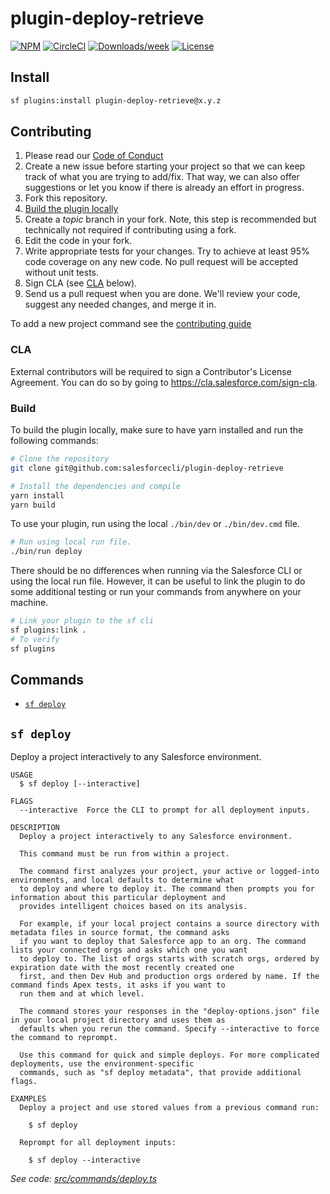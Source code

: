 # plugin-deploy-retrieve

[![NPM](https://img.shields.io/npm/v/@salesforce/plugin-deploy-retrieve.svg?label=@salesforce/plugin-deploy-retrieve)](https://www.npmjs.com/package/@salesforce/plugin-deploy-retrieve) [![CircleCI](https://circleci.com/gh/salesforcecli/plugin-deploy-retrieve/tree/main.svg?style=shield)](https://circleci.com/gh/salesforcecli/plugin-deploy-retrieve/tree/main) [![Downloads/week](https://img.shields.io/npm/dw/@salesforce/plugin-deploy-retrieve.svg)](https://npmjs.org/package/@salesforce/plugin-deploy-retrieve) [![License](https://img.shields.io/badge/License-BSD%203--Clause-brightgreen.svg)](https://raw.githubusercontent.com/salesforcecli/plugin-deploy-retrieve/main/LICENSE.txt)

## Install

```bash
sf plugins:install plugin-deploy-retrieve@x.y.z
```

## Contributing

1. Please read our [Code of Conduct](CODE_OF_CONDUCT.md)
2. Create a new issue before starting your project so that we can keep track of
   what you are trying to add/fix. That way, we can also offer suggestions or
   let you know if there is already an effort in progress.
3. Fork this repository.
4. [Build the plugin locally](#build)
5. Create a _topic_ branch in your fork. Note, this step is recommended but technically not required if contributing using a fork.
6. Edit the code in your fork.
7. Write appropriate tests for your changes. Try to achieve at least 95% code coverage on any new code. No pull request will be accepted without unit tests.
8. Sign CLA (see [CLA](#cla) below).
9. Send us a pull request when you are done. We'll review your code, suggest any needed changes, and merge it in.

To add a new project command see the [contributing guide](CONTRIBUTING.md)

### CLA

External contributors will be required to sign a Contributor's License
Agreement. You can do so by going to https://cla.salesforce.com/sign-cla.

### Build

To build the plugin locally, make sure to have yarn installed and run the following commands:

```bash
# Clone the repository
git clone git@github.com:salesforcecli/plugin-deploy-retrieve

# Install the dependencies and compile
yarn install
yarn build
```

To use your plugin, run using the local `./bin/dev` or `./bin/dev.cmd` file.

```bash
# Run using local run file.
./bin/run deploy
```

There should be no differences when running via the Salesforce CLI or using the local run file. However, it can be useful to link the plugin to do some additional testing or run your commands from anywhere on your machine.

```bash
# Link your plugin to the sf cli
sf plugins:link .
# To verify
sf plugins
```

## Commands

<!-- commands -->

- [`sf deploy`](#sf-deploy)

## `sf deploy`

Deploy a project interactively to any Salesforce environment.

```
USAGE
  $ sf deploy [--interactive]

FLAGS
  --interactive  Force the CLI to prompt for all deployment inputs.

DESCRIPTION
  Deploy a project interactively to any Salesforce environment.

  This command must be run from within a project.

  The command first analyzes your project, your active or logged-into environments, and local defaults to determine what
  to deploy and where to deploy it. The command then prompts you for information about this particular deployment and
  provides intelligent choices based on its analysis.

  For example, if your local project contains a source directory with metadata files in source format, the command asks
  if you want to deploy that Salesforce app to an org. The command lists your connected orgs and asks which one you want
  to deploy to. The list of orgs starts with scratch orgs, ordered by expiration date with the most recently created one
  first, and then Dev Hub and production orgs ordered by name. If the command finds Apex tests, it asks if you want to
  run them and at which level.

  The command stores your responses in the "deploy-options.json" file in your local project directory and uses them as
  defaults when you rerun the command. Specify --interactive to force the command to reprompt.

  Use this command for quick and simple deploys. For more complicated deployments, use the environment-specific
  commands, such as "sf deploy metadata", that provide additional flags.

EXAMPLES
  Deploy a project and use stored values from a previous command run:

    $ sf deploy

  Reprompt for all deployment inputs:

    $ sf deploy --interactive
```

_See code: [src/commands/deploy.ts](https://github.com/salesforcecli/plugin-deploy-retrieve/blob/v1.0.5/src/commands/deploy.ts)_

<!-- commandsstop -->
